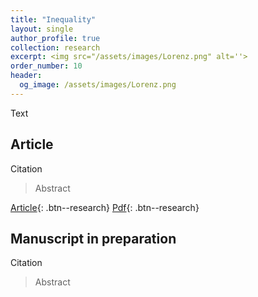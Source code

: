 ```yaml
---
title: "Inequality"
layout: single
author_profile: true
collection: research
excerpt: <img src="/assets/images/Lorenz.png" alt=''>
order_number: 10
header: 
  og_image: /assets/images/Lorenz.png
---
```


Text

## Article

Citation

> Abstract

[Article](https://doi.org/xxxxx){: .btn--research} [Pdf](/files/pdf/research/xxx.pdf){: .btn--research}

## Manuscript in preparation

Citation

> Abstract
